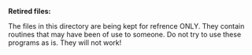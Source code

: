 
**Retired files:**

The files in this directory are being kept for refrence ONLY. They contain routines that may have been of use to someone.
Do not try to use these programs as is. They will not work!
